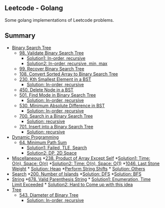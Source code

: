 ## Leetcode - Golang
Some golang implementations of Leetcode problems.

## Summary
* [Binary Search Tree](BST/README.txt)
    * [98. Validate Binary Search Tree](https://leetcode.com/problems/find-mode-in-binary-search-tree/)
        * [Solution1: In-order, recursive](BST/98/solution1.cpp)
        * [Solution2: In-order, recursive, min, max](BST/98/solution2.cpp)
    * [99. Recover Binary Search Tree]()
    * [108. Convert Sorted Array to Binary Search Tree]()
    * [230. Kth Smallest Element in a BST](https://leetcode.com/problems/kth-smallest-element-in-a-bst/)
        * [Solution: In-order, recursive](BST/230/solution.cpp)
    * [450. Delete Node in a BST]()
    * [501. Find Mode in Binary Search Tree](https://leetcode.com/problems/find-mode-in-binary-search-tree/)
        * [Solution: In-order, recursive](BST/501/solution.cpp)
    * [530. Minimum Absolute Difference in BST](https://leetcode.com/problems/minimum-absolute-difference-in-bst/)
        * [Solution: In-order, recursive](BST/530/solution.cpp)
    * [700. Search in a Binary Search Tree](https://leetcode.com/problems/search-in-a-binary-search-tree/)
        * [Solution: recursive](BST/700/solution.cpp)
    * [701. Insert into a Binary Search Tree](https://leetcode.com/problems/insert-into-a-binary-search-tree/)
        * [Solution: recursive](BST/701/solution.cpp)
* [Dynamic Programming](DynamicProgramming/README.txt)
    * [64. Minimum Path Sum](https://leetcode.com/problems/minimum-path-sum/)
        * [Solution1: Failed, TLE, Search](DynamicProgramming/64/solution.cpp)
        * [Solution2: DP, 2D Space](DynamicProgramming/64/solution2.cpp)
* [Miscellaneous](Miscellaneous/README.txt)
    *[238. Product of Array Except Self](https://leetcode.com/problems/product-of-array-except-self/)
        *[Solution1: Time: O(n), Space: O(n)](Miscellaneous/238/solution.cpp)
        *[Solution2: Time: O(n), Space: O(1)](Miscellaneous/238/solution2.cpp)
    *[1046. Last Stone Weight](https://leetcode.com/problems/last-stone-weight/)
        * [Solution: Heap](Miscellaneous/1046/solution.cpp)
    *[Perform String Shifts](https://leetcode.com/explore/challenge/card/30-day-leetcoding-challenge/529/week-2/3299/)
        * [Solution: Others](Miscellaneous/Perform_String_Shifts/solution.cpp)
* [Search](Search/README.txt)
    *[200. Number of Islands](https://leetcode.com/problems/number-of-islands/)
        *[Solution: DFS](Search/200/solution.cpp)
        *[Solution: BFS](Search/200/solution2.cpp)
* [String](String/README.txt)
    *[678. Valid Parenthesis String](https://leetcode.com/problems/valid-parenthesis-string/)
        * [Solution1: Enumeration, Time Limit Exceeded](String/678/solution.cpp)
        * [Solution2: Hard to Come up with this idea](String/678/solution2.cpp)
* [Tree](Tree/README.txt)
    * [543. Diameter of Binary Tree](https://leetcode.com/problems/diameter-of-binary-tree/)
        * [Solution: In-order, recursive](Tree/543/solution.cpp)